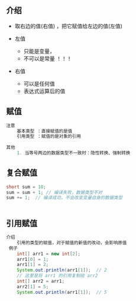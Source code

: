

## 介绍

* 取右边的值(右值) ，把它赋值给左边的值(左值)

* 左值

    * 只能是变量， 
    * 不可以是常量 ！！！

* 右值

    * 可以是任何值
    * 表达式运算后的值 

## 赋值

```java
注意
	基本类型 ：直接赋值的是值
	引用类型 ：赋值的是对象的引用
    
其他
    1. 当等号两边的数据类型不一致时：隐性转换、强制转换
```

## 复合赋值

```java
short sum = 10;
sum = sum + 1; // 编译失败，数据类型不对
sum += 1;  // 编译成功，不会改变变量自身的数据类型
    
```



## 引用赋值

```java
介绍
    引用的类型的赋值，对于赋值的新值的改动，会影响原值
 例子
    int[] arr1 = new int[2];
    arr1[0] = 1;
    arr1[1] = 2;
    System.out.println(arr1[1]);  // 2
	// 这里是将 arr1 的引用复制给 arr2
    int[] arr2 = arr1;
    arr2[1] = 5;
    System.out.println(arr1[1]);  // 5
```



